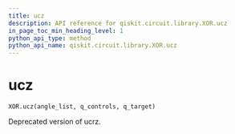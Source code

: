 ```yaml
---
title: ucz
description: API reference for qiskit.circuit.library.XOR.ucz
in_page_toc_min_heading_level: 1
python_api_type: method
python_api_name: qiskit.circuit.library.XOR.ucz
---
```


# ucz

<span id="qiskit.circuit.library.XOR.ucz" />

`XOR.ucz(angle_list, q_controls, q_target)`

Deprecated version of ucrz.

